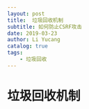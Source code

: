 ```yaml
---
layout: post
title:  垃圾回收机制
subtitle: 如何防止CSRF攻击
date: 2019-03-23
author: Li Yucang
catalog: true
tags:
    - 垃圾回收
---
```


# 垃圾回收机制